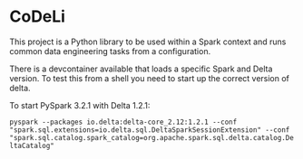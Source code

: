 # CoDeLi
This project is a Python library to be used within a Spark context and runs common data engineering tasks 
from a configuration. 

There is a devcontainer available that loads a specific Spark and Delta version. To test this from a shell you need to start
up the correct version of delta.

To start PySpark 3.2.1 with Delta 1.2.1:

```pyspark --packages io.delta:delta-core_2.12:1.2.1 --conf "spark.sql.extensions=io.delta.sql.DeltaSparkSessionExtension" --conf "spark.sql.catalog.spark_catalog=org.apache.spark.sql.delta.catalog.DeltaCatalog"```